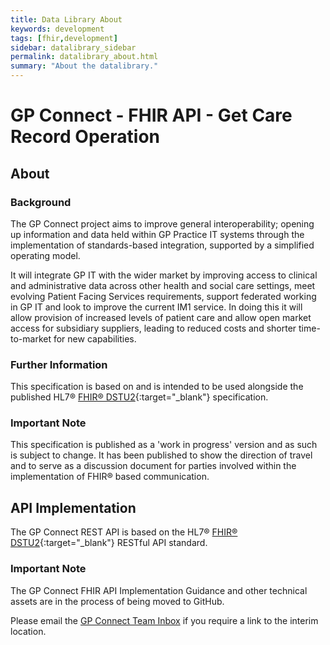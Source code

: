 ```yaml
---
title: Data Library About
keywords: development
tags: [fhir,development]
sidebar: datalibrary_sidebar
permalink: datalibrary_about.html
summary: "About the datalibrary."
---
```


# GP Connect - FHIR API - Get Care Record Operation #

## About ##

### Background ###

The GP Connect project aims to improve general interoperability; opening up information and data held within GP Practice IT systems through the implementation of standards-based integration, supported by a simplified operating model.

It will integrate GP IT with the wider market by improving access to clinical and administrative data across other health and social care settings, meet evolving Patient Facing Services requirements, support federated working in GP IT and look to improve the current IM1 service. In doing this it will allow provision of increased levels of patient care and allow open market access for subsidiary suppliers, leading to reduced costs and shorter time-to-market for new capabilities.

### Further Information ###

This specification is based on and is intended to be used alongside the published HL7&reg; [FHIR&reg; DSTU2](https://www.hl7.org/fhir/DSTU2/){:target="_blank"} specification.

### Important Note ###

This specification is published as a 'work in progress' version and as such is subject to change. It has been published to show the direction of travel and to serve as a discussion document for parties involved within the implementation of FHIR&reg; based communication.

## API Implementation ##

The GP Connect REST API is based on the HL7&reg; [FHIR&reg; DSTU2](https://www.hl7.org/fhir/DSTU2/){:target="_blank"} RESTful API standard.

### Important Note ###

The GP Connect FHIR API Implementation Guidance and other technical assets are in the process of being moved to GitHub.

Please email the [GP Connect Team Inbox](mailto://gpconnect@nhs.net) if you require a link to the interim location.